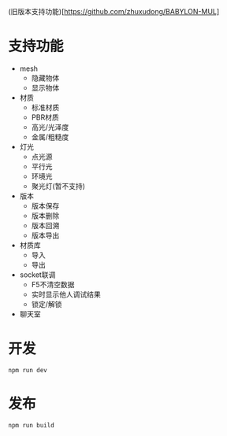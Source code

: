 (旧版本支持功能)[https://github.com/zhuxudong/BABYLON-MUL]
# 支持功能
* mesh
	* 隐藏物体
	* 显示物体
* 材质
	* 标准材质
	* PBR材质
	* 高光/光泽度
	* 金属/粗糙度
* 灯光
	* 点光源
	* 平行光
	* 环境光
	* 聚光灯(暂不支持)
* 版本
	* 版本保存
	* 版本删除
	* 版本回溯
	* 版本导出
* 材质库
	* 导入
	* 导出
* socket联调
	* F5不清空数据
	* 实时显示他人调试结果
	* 锁定/解锁
* 聊天室

# 开发
```
npm run dev
```

# 发布
```
npm run build
``` 
